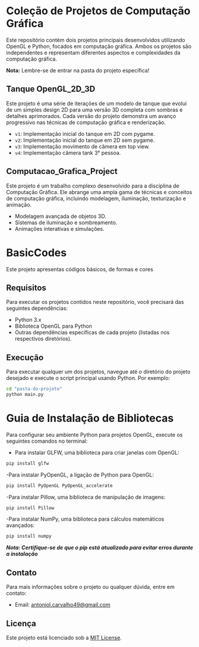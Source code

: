 # Coleção de Projetos de Computação Gráfica

Este repositório contém dois projetos principais desenvolvidos utilizando OpenGL e Python, focados em computação gráfica. Ambos os projetos são independentes e representam diferentes aspectos e complexidades da computação gráfica. 

**Nota:** Lembre-se de entrar na pasta do projeto específica!

## Tanque OpenGL_2D_3D

Este projeto é uma série de iterações de um modelo de tanque que evolui de um simples design 2D para uma versão 3D completa com sombras e detalhes aprimorados. Cada versão do projeto demonstra um avanço progressivo nas técnicas de computação gráfica e renderização.
- `v1`: Implementação inicial do tanque em 2D com pygame.
- `v2`: Implementação inicial do tanque em 2D sem pygame.
- `v3`: Implementação movimento de câmera em top view.
- `v4`: Implementação câmera tank 3° pessoa.

## Computacao_Grafica_Project

Este projeto é um trabalho complexo desenvolvido para a disciplina de Computação Gráfica. Ele abrange uma ampla gama de técnicas e conceitos de computação gráfica, incluindo modelagem, iluminação, texturização e animação.

- Modelagem avançada de objetos 3D.
- Sistemas de iluminação e sombreamento.
- Animações interativas e simulações.

# BasicCodes
Este projeto apresentas códigos básicos, de formas e cores

## Requisitos

Para executar os projetos contidos neste repositório, você precisará das seguintes dependências:

- Python 3.x
- Biblioteca OpenGL para Python
- Outras dependências específicas de cada projeto (listadas nos respectivos diretórios).

## Execução

Para executar qualquer um dos projetos, navegue até o diretório do projeto desejado e execute o script principal usando Python. Por exemplo:

```bash
cd "pasta-do-projeto"
python main.py
```

# Guia de Instalação de Bibliotecas
Para configurar seu ambiente Python para projetos OpenGL, execute os seguintes comandos no terminal:

- Para instalar GLFW, uma biblioteca para criar janelas com OpenGL:
```bash
pip install glfw
```
-Para instalar PyOpenGL, a ligação de Python para OpenGL:
```bash
pip install PyOpenGL PyOpenGL_accelerate
```
-Para instalar Pillow, uma biblioteca de manipulação de imagens:
```bash
pip install Pillow
```
-Para instalar NumPy, uma biblioteca para cálculos matemáticos avançados:
```bash
pip install numpy
```
***Nota: Certifique-se de que o pip está atualizado para evitar erros durante a instalação***
## Contato
Para mais informações sobre o projeto ou qualquer dúvida, entre em contato:
- Email: antoniol.carvalho49@gmail.com

## Licença

Este projeto está licenciado sob a [MIT License](LICENSE).
